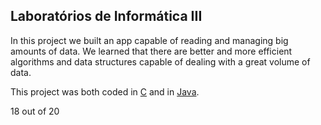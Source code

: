 
## Laboratórios de Informática III

In this project we built an app capable of reading and managing big amounts of data. We learned that there are better and more efficient algorithms and data structures capable of dealing with a great volume of data. 

This project was both coded in [C](https://github.com/rita-peixoto/uminho-lei/tree/main/2YEAR/2nd/LI3/projetoC) and in [Java](https://github.com/rita-peixoto/uminho-lei/tree/main/2YEAR/2nd/LI3/projetoJava).

18 out of 20
